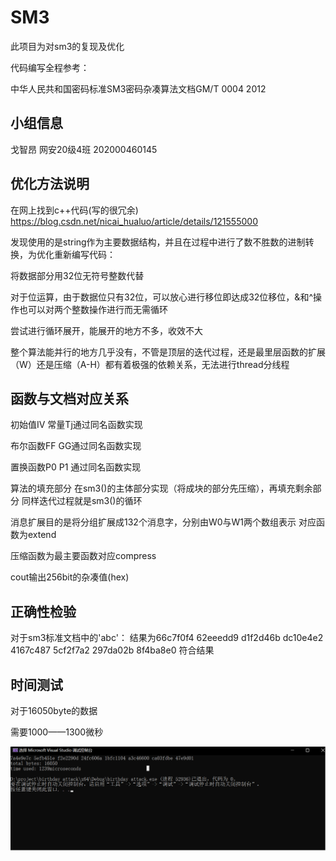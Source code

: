 SM3
====
此项目为对sm3的复现及优化

代码编写全程参考：

中华人民共和国密码标准SM3密码杂凑算法文档GM/T 0004 2012


小组信息
----
戈智昂 网安20级4班 202000460145




优化方法说明
----
在网上找到c++代码(写的很冗余)
https://blog.csdn.net/nicai_hualuo/article/details/121555000

发现使用的是string作为主要数据结构，并且在过程中进行了数不胜数的进制转换，为优化重新编写代码：

将数据部分用32位无符号整数代替

对于位运算，由于数据位只有32位，可以放心进行移位即达成32位移位，&和^操作也可以对两个整数操作进行而无需循环

尝试进行循环展开，能展开的地方不多，收效不大

整个算法能并行的地方几乎没有，不管是顶层的迭代过程，还是最里层函数的扩展（W）还是压缩（A-H）都有着极强的依赖关系，无法进行thread分线程


函数与文档对应关系
----
初始值IV 
常量Tj通过同名函数实现

布尔函数FF GG通过同名函数实现

置换函数P0 P1 通过同名函数实现

算法的填充部分
在sm3()的主体部分实现（将成块的部分先压缩），再填充剩余部分
同样迭代过程就是sm3()的循环

消息扩展目的是将分组扩展成132个消息字，分别由W0与W1两个数组表示
对应函数为extend

压缩函数为最主要函数对应compress

cout输出256bit的杂凑值(hex)

正确性检验
----
对于sm3标准文档中的'abc'：
结果为66c7f0f4 62eeedd9 d1f2d46b dc10e4e2 4167c487 5cf2f7a2 297da02b 8f4ba8e0
符合结果

时间测试
----
对于16050byte的数据

需要1000——1300微秒

![image](persc.png)

